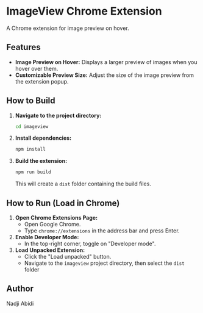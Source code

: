 # ImageView Chrome Extension

A Chrome extension for image preview on hover.

## Features

*   **Image Preview on Hover:** Displays a larger preview of images when you hover over them.
*   **Customizable Preview Size:** Adjust the size of the image preview from the extension popup.

## How to Build

1.  **Navigate to the project directory:**
    ```bash
    cd imageview
    ```
2.  **Install dependencies:**
    ```bash
    npm install
    ```
3.  **Build the extension:**
    ```bash
    npm run build
    ```
    This will create a `dist` folder containing the build files.

## How to Run (Load in Chrome)

1.  **Open Chrome Extensions Page:**
    *   Open Google Chrome.
    *   Type `chrome://extensions` in the address bar and press Enter.
2.  **Enable Developer Mode:**
    *   In the top-right corner, toggle on "Developer mode".
3.  **Load Unpacked Extension:**
    *   Click the "Load unpacked" button.
    *   Navigate to the `imageview` project directory, then select the `dist` folder

## Author

Nadji Abidi
